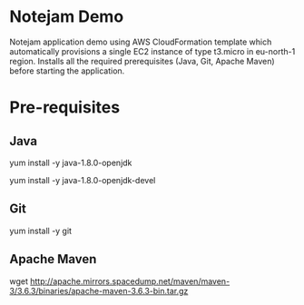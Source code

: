 # Notejam Demo
Notejam application demo using AWS CloudFormation template which automatically provisions a single EC2 instance of type t3.micro in eu-north-1 region.  Installs all the required prerequisites (Java, Git, Apache Maven) before starting the application.

# Pre-requisites
## Java
yum install -y java-1.8.0-openjdk

yum install -y java-1.8.0-openjdk-devel

## Git
yum install -y git

## Apache Maven
wget http://apache.mirrors.spacedump.net/maven/maven-3/3.6.3/binaries/apache-maven-3.6.3-bin.tar.gz
